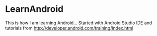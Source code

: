 LearnAndroid
============

This is how I am learning Android... Started with Android Studio IDE and tutorials from http://developer.android.com/training/index.html
